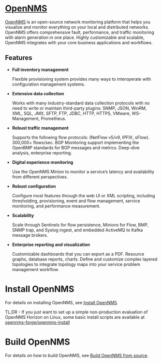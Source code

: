 [OpenNMS][]
===========

[OpenNMS][] is an open-source network monitoring platform that helps you visualize and monitor everything on your local and distributed networks. OpenNMS offers comprehensive fault, performance, and traffic monitoring with alarm generation in one place. Highly customizable and scalable, OpenNMS integrates with your core business applications and workflows.


Features
---------

* **Full inventory management**

	Flexible provisioning system provides many ways to interoperate with configuration management systems.

* **Extensive data collection**

	Works with many industry-standard data collection protocols with no need to write or maintain third-party plugins: SNMP, JSON, WinRM, XML, SQL, JMX, SFTP, FTP, JDBC, HTTP, HTTPS, VMware, WS-Management, Prometheus.

* **Robust traffic management**

	Supports the following flow protocols: (NetFlow v5/v9, IPFIX, sFlow). 300,000+ flows/sec. BGP Monitoring support implementing the OpenBMP standards for BGP messages and metrics. Deep-dive analysis, enterprise reporting.

* **Digital experience monitoring**

	 Use the OpenNMS Minion to monitor a service’s latency and availability from different perspectives.

* **Robust configuration**

	Configure most features through the web UI or XML scripting, including thresholding, provisioning, event and flow management, service monitoring, and performance measurement.

* **Scalability**

	Scale through Sentinels for flow persistence, Minions for Flow, BMP, SNMP trap, and Syslog ingest, and embedded ActiveMQ to Kafka message brokers.

* **Enterprise reporting and  visualization**

	Customizable dashboards that you can export as a PDF. Resource graphs, database reports, charts. Define and customize complex layered topologies to integrate topology maps into your service problem management workflow.

Install OpenNMS
==================

For details on installing OpenNMS, see [Install OpenNMS][].

TL;DR - If you just want to set up a simple non-production evaluation of OpenNMS Horizon on Linux, some basic install scripts are available at [opennms-forge/opennms-install](https://github.com/opennms-forge/opennms-install)

Build OpenNMS
================

For details on how to build OpenNMS, see [Build OpenNMS from source][].

[OpenNMS]:           http://www.opennms.com/
[Build OpenNMS from source]:  docs/modules/development/pages/build-from-source.adoc
[Install OpenNMS]:  docs/modules/deployment/pages/core/getting-started.adoc
